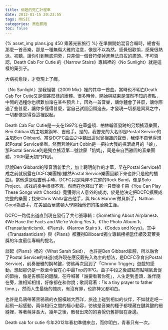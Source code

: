 ```yaml
---
title: 俏妞的死亡計程車
date: 2012-01-15 20:23:55
tags: MUSIC
categories: 黑色膠捲
toc: false
---
```

{% asset_img plans.jpg 450 乘著光影旅行 %}
在準備開始混音合輯時，總會有那麼一首音樂，那是一種無傷大雅的注意，像是不以為然，感覺很歡愉，感覺很熱派。初聽，讓你引到無底洞旁，只差個一個音符便掉進無法自拔的盡頭。不可否認，Death Cab For Cutie 的《Narrow Stairs》專輯裡的〈No Sunlight〉就是這樣的藥引子。
<!-- more -->
大病初愈後，才發現上了癮。

〈No Sunlight〉是我組裝《2009 Mix》裡的其中一首曲。當時也不明白Death Cab For Cutie又是個甚麼樣的團體。很多時候，開始與結束是渾然不知的楔點，中間的過程你也很難加諸在某些預言上，因為一首音樂，讓你體會了甚麼，讓你際遇了些甚麼，讓你多懂得甚麼，當自己試圖回頭追去，才發現一切都是冥冥之中，一切都像是得從這裡說起。

Death Cab For Cutie是一支在1997年在華盛頓．柏林翰區發跡的另類搖滾樂團，Ben Gibbard為主唱兼鋼琴、吉他手。是的，我瞥見的大名即是Postal Service的主唱Ben Gibbard。當從DCFC曲曲之中聽出這似曾相識的聲音，我便不自覺得想起Postal Service樂團。然而若說Kurt Cobin是一把拉大我的搖滾歲月的「娘」，那Postal Service則是獨立搖滾第二號啟蒙「奶媽」，同是來自西雅圖的音樂團體，2006夏天初門咋到。

話說Ben Gibbard的嗓音清新柔合，加上聰明創作的才華，早在Postal Service組成之前就展露在DCFC樂團裡(雖然Postal Service樂團回顧下來也許只是他的插曲)。當他還是個吉他手時，DCFC只是純綷不完整的Rock Band，像是Solo Project，該找的樂手樣樣不齊。然而在他釋出了第一只音樂卡帶《You Can Play These Songs with Chords》竟獲得出人意外的成功，於是他決定把DCFC擴展成完整的樂團；找來Chris Walla當吉他手，與 Nick Harmer做貝斯手，Nathan Good為鼓手，在美國西華盛頓大學開始他們的搖滾樂生涯。

DCFC一路從出道直到現在發行了共七張專輯：《Something About Airplanes》、《We Have the Facts and We're Voting Yes 》、《The Photo Album 》、《Transatlanticism》、《Plans》、《Narrow Stairs 》、《Codes and Keys》。其中《Transatlanticism》與《Plans》都獲得Billboard獨立專輯榜相當佳績及葛萊美獎的年度最佳專輯的提名。

談起《Plans》裡的〈What Sarah Said〉， 也許是Ben Gibbard拿腔，所以融合了Postal Service的味道(或許現在應反觀先入為主的想法，是DCFC孕育出Postal Service)，前奏優雅的鋼琴鍵，彷彿再次回到了「Chrono Trigger」遊戲的感動，想起那仍是一款至今留在心中最Top的RPG。曲子中段之後鼓點有點喘氣倉促的節拍，像是告解前的醞釀，在呼喊著「誰要看著你死」，人生走到盡頭，誰伴隨在旁，誰相知相惜，好像都在和你說；歌詞寫著：「Is a tiny prayer to father time.」，然而人生最後的愧疚，有沒有罪，也許神父都明白。

也許是烏鴉帶著黑鴉鴉的衣服橫越大西洋，旅途上碰到相似的伙伴，不如就走吧一起飛一起感動，兩伴相行之間的極小動容，彷彿是音樂的種子都埋藏在鍵與鍵的細縫裡，等著萌芽長大，幾年之後，散發出來的的喜悅仍舊排徊在身邊。

Death cab for cutie 今年2012年春初準備來台，而你明白，青春只有一次。
